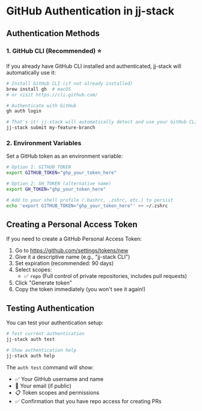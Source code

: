 # GitHub Authentication in jj-stack

## Authentication Methods

### 1. GitHub CLI (Recommended) ⭐

If you already have GitHub CLI installed and authenticated, jj-stack will automatically use it:

```bash
# Install GitHub CLI (if not already installed)
brew install gh  # macOS
# or visit https://cli.github.com/

# Authenticate with GitHub
gh auth login

# That's it! jj-stack will automatically detect and use your GitHub CLI auth
jj-stack submit my-feature-branch
```

### 2. Environment Variables

Set a GitHub token as an environment variable:

```bash
# Option 1: GITHUB_TOKEN
export GITHUB_TOKEN="ghp_your_token_here"

# Option 2: GH_TOKEN (alternative name)
export GH_TOKEN="ghp_your_token_here"

# Add to your shell profile (.bashrc, .zshrc, etc.) to persist
echo 'export GITHUB_TOKEN="ghp_your_token_here"' >> ~/.zshrc
```

## Creating a Personal Access Token

If you need to create a GitHub Personal Access Token:

1. Go to https://github.com/settings/tokens/new
2. Give it a descriptive name (e.g., "jj-stack CLI")
3. Set expiration (recommended: 90 days)
4. Select scopes:
   - ✅ `repo` (Full control of private repositories, includes pull requests)
5. Click "Generate token"
6. Copy the token immediately (you won't see it again!)

## Testing Authentication

You can test your authentication setup:

```bash
# Test current authentication
jj-stack auth test

# Show authentication help
jj-stack auth help
```

The `auth test` command will show:

- ✅ Your GitHub username and name
- 📧 Your email (if public)
- 📋 Token scopes and permissions
- ✅ Confirmation that you have repo access for creating PRs
